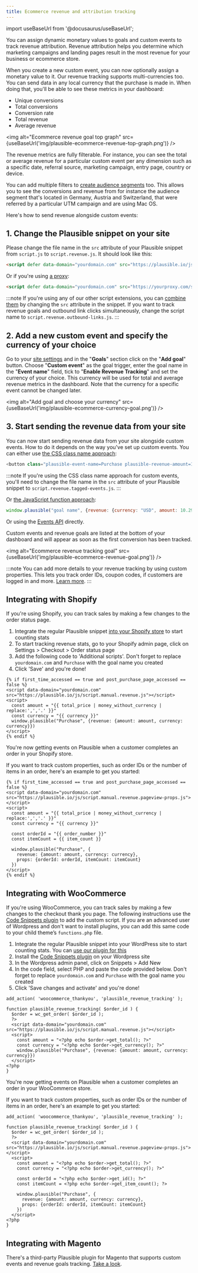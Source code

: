 ```yaml
---
title: Ecommerce revenue and attribution tracking
---
```


import useBaseUrl from '@docusaurus/useBaseUrl';

You can assign dynamic monetary values to goals and custom events to track revenue attribution. Revenue attribution helps you determine which marketing campaigns and landing pages result in the most revenue for your business or ecommerce store.

When you create a new custom event, you can now optionally assign a monetary value to it. Our revenue tracking supports multi-currencies too. You can send data in any local currency that the purchase is made in. When doing that, you'll be able to see these metrics in your dashboard:

* Unique conversions
* Total conversions
* Conversion rate
* Total revenue
* Average revenue

<img alt="Ecommerce revenue goal top graph" src={useBaseUrl('img/plausible-ecommerce-revenue-top-graph.png')} />

The revenue metrics are fully filterable. For instance, you can see the total or average revenue for a particular custom event per any dimension such as a specific date, referral source, marketing campaign, entry page, country or device. 

You can add multiple filters to [create audience segments](filters-segments.md) too. This allows you to see the conversions and revenue from for instance the audience segment that's located in Germany, Austria and Switzerland, that were referred by a particular UTM campaign and are using Mac OS.

Here's how to send revenue alongside custom events:

## 1. Change the Plausible snippet on your site

Please change the file name in the `src` attribute of your Plausible snippet from `script.js` to `script.revenue.js`. It should look like this:

```html
<script defer data-domain="yourdomain.com" src="https://plausible.io/js/script.revenue.js"></script>
```

Or if you're using [a proxy](/proxy/introduction.md):

```html
<script defer data-domain="yourdomain.com" src="https://yourproxy.com/script.revenue.js"></script>
```

:::note
If you're using any of our other script extensions, you can [combine them](script-extensions.md#you-can-combine-extensions-according-to-your-needs) by changing the `src` attribute in the snippet. If you want to track revenue goals and outbound link clicks simultaneously, change the script name to `script.revenue.outbound-links.js`.
:::

## 2. Add a new custom event and specify the currency of your choice

Go to your [site settings](website-settings.md) and in the "**Goals**" section click on the "**Add goal**" button. Choose "**Custom event**" as the goal trigger, enter the goal name in the "**Event name**" field, tick to "**Enable Revenue Tracking**" and set the currency of your choice. This currency will be used for total and average revenue metrics in the dashboard. Note that the currency for a specific event cannot be changed later.

<img alt="Add goal and choose your currency" src={useBaseUrl('img/plausible-ecommerce-currency-goal.png')} />

## 3. Start sending the revenue data from your site

You can now start sending revenue data from your site alongside custom events. How to do it depends on the way you've set up custom events. You can either use [the CSS class name approach](custom-event-goals.md):

```javascript
<button class="plausible-event-name=Purchase plausible-revenue-amount=10.29 plausible-revenue-currency=EUR"></button>
```

:::note
If you're using the CSS class name approach for custom events, you'll need to change the file name in the `src` attribute of your Plausible snippet to `script.revenue.tagged-events.js`.
:::

Or [the JavaScript function approach](custom-event-goals.md#trigger-custom-events-manually-with-a-javascript-function):

```javascript
window.plausible("goal name", {revenue: {currency: "USD", amount: 10.29}})
```

Or using the [Events API](events-api.md) directly.

Custom events and revenue goals are listed at the bottom of your dashboard and will appear as soon as the first conversion has been tracked. 

<img alt="Ecommerce revenue tracking goal" src={useBaseUrl('img/plausible-ecommerce-revenue-goal.png')} />

:::note
You can add more details to your revenue tracking by using custom properties. This lets you track order IDs, coupon codes, if customers are logged in and more. [Learn more](/custom-props/introduction.md).
:::

## Integrating with Shopify

If you're using Shopify, you can track sales by making a few changes to the order status page.

1. Integrate the regular Plausible snippet [into your Shopify store](shopify-integration.md) to start counting stats
2. To start tracking revenue stats, go to your Shopify admin page, click on Settings > Checkout > Order status page
3. Add the following code to 'Additional scripts'. Don't forget to replace `yourdomain.com` and `Purchase` with the goal name you created
4. Click 'Save' and you're done!

```liquid
{% if first_time_accessed == true and post_purchase_page_accessed == false %}
<script data-domain="yourdomain.com" src="https://plausible.io/js/script.manual.revenue.js"></script>
<script>
  const amount = "{{ total_price | money_without_currency | replace:',','.' }}"
  const currency = "{{ currency }}"
  window.plausible("Purchase", {revenue: {amount: amount, currency: currency}})
</script>
{% endif %}
```

You're now getting events on Plausible when a customer completes an order in your Shopify store.

If you want to track custom properties, such as order IDs or the number of items in an order, here's an example to get you started:

```
{% if first_time_accessed == true and post_purchase_page_accessed == false %}
<script data-domain="yourdomain.com" src="https://plausible.io/js/script.manual.revenue.pageview-props.js"></script>
<script>
  const amount = "{{ total_price | money_without_currency | replace:',','.' }}"
  const currency = "{{ currency }}"

  const orderId = "{{ order_number }}"
  const itemCount = {{ item_count }}

  window.plausible("Purchase", {
    revenue: {amount: amount, currency: currency},
    props: {orderId: orderId, itemCount: itemCount}
  })
</script>
{% endif %}
```

## Integrating with WooCommerce

If you're using WooCommerce, you can track sales by making a few changes to the checkout thank you page. The following instructions use the [Code Snippets plugin](https://wordpress.org/plugins/code-snippets/) to add the custom script. If you are an advanced user of Wordpress and don't want to install plugins, you can add this same code to your child theme’s `functions.php` file.

1. Integrate the regular Plausible snippet into your WordPress site to start counting stats. You can [use our plugin for this](https://plausible.io/wordpress-analytics-plugin)
2. Install the [Code Snippets plugin](https://wordpress.org/plugins/code-snippets/) on your Wordpress site
3. In the Wordpress admin panel, click on Snippets > Add New
4. In the code field, select PHP and paste the code provided below. Don't forget to replace `yourdomain.com` and `Purchase` with the goal name you created
5. Click 'Save changes and activate' and you're done!

```
add_action( 'woocommerce_thankyou', 'plausible_revenue_tracking' );

function plausible_revenue_tracking( $order_id ) {
  $order = wc_get_order( $order_id );
  ?>
  <script data-domain="yourdomain.com" src="https://plausible.io/js/script.manual.revenue.js"></script>
  <script>
    const amount = "<?php echo $order->get_total(); ?>"
    const currency = "<?php echo $order->get_currency(); ?>"
    window.plausible("Purchase", {revenue: {amount: amount, currency: currency}})
  </script>
<?php
}
```

You're now getting events on Plausible when a customer completes an order in your WooCommerce store.

If you want to track custom properties, such as order IDs or the number of items in an order, here's an example to get you started:

```
add_action( 'woocommerce_thankyou', 'plausible_revenue_tracking' );

function plausible_revenue_tracking( $order_id ) {
  $order = wc_get_order( $order_id );
  ?>
  <script data-domain="yourdomain.com" src="https://plausible.io/js/script.manual.revenue.pageview-props.js"></script>
  <script>
    const amount = "<?php echo $order->get_total(); ?>"
    const currency = "<?php echo $order->get_currency(); ?>"

    const orderId = "<?php echo $order->get_id(); ?>"
    const itemCount = <?php echo $order->get_item_count(); ?>

    window.plausible("Purchase", {
      revenue: {amount: amount, currency: currency},
      props: {orderId: orderId, itemCount: itemCount}
    })
  </script>
<?php
}
```

## Integrating with Magento

There's a third-party Plausible plugin for Magento that supports custom events and revenue goals tracking. [Take a look](https://github.com/Pixel-Open/magento-plausible).
